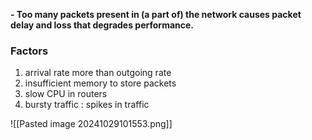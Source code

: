 **- Too many packets present in (a part of) the network causes packet delay and loss that degrades performance.**

### Factors
1. arrival rate more than outgoing rate 
2. insufficient memory to store packets
3. slow CPU in routers
4. bursty traffic : spikes in traffic

![[Pasted image 20241029101553.png]]


